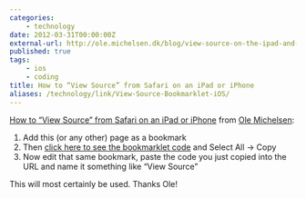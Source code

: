 ```yaml
---
categories:
    - technology
date: 2012-03-31T00:00:00Z
external-url: http://ole.michelsen.dk/blog/view-source-on-the-ipad-and-iphone/
published: true
tags:
    - ios
    - coding
title: How to “View Source” from Safari on an iPad or iPhone
aliases: /technology/link/View-Source-Bookmarklet-iOS/
---
```


[How to “View Source” from Safari on an iPad or iPhone][link] from [Ole Michelsen][dk]:

1. Add this (or any other) page as a bookmark
2. Then [click here to see the bookmarklet code][code] and Select All → Copy
3. Now edit that same bookmark, paste the code you just copied into the URL and name it something like “View Source”

This will most certainly be used. Thanks Ole!
 
[link]: http://ole.michelsen.dk/blog/view-source-on-the-ipad-and-iphone/ "View source on the iPad and iPhone by Ole Michelsen"
[dk]: http://ole.michelsen.dk "Ole Michelsen"
[code]: http://ole.michelsen.dk/viewsource/bookmarklet.min.js "View Source Bookmarklet by Ole Michelsen"
